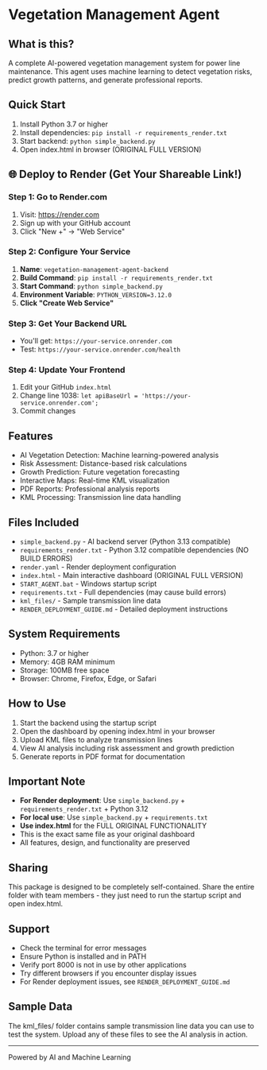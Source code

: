 # Vegetation Management Agent

## What is this?

A complete AI-powered vegetation management system for power line maintenance. This agent uses machine learning to detect vegetation risks, predict growth patterns, and generate professional reports.

## Quick Start

1. Install Python 3.7 or higher
2. Install dependencies: `pip install -r requirements_render.txt`
3. Start backend: `python simple_backend.py`
4. Open index.html in browser (ORIGINAL FULL VERSION)

## 🌐 **Deploy to Render (Get Your Shareable Link!)**

### **Step 1: Go to Render.com**
1. Visit: https://render.com
2. Sign up with your GitHub account
3. Click "New +" → "Web Service"

### **Step 2: Configure Your Service**
1. **Name**: `vegetation-management-agent-backend`
2. **Build Command**: `pip install -r requirements_render.txt`
3. **Start Command**: `python simple_backend.py`
4. **Environment Variable**: `PYTHON_VERSION=3.12.0`
5. **Click "Create Web Service"**

### **Step 3: Get Your Backend URL**
- You'll get: `https://your-service.onrender.com`
- Test: `https://your-service.onrender.com/health`

### **Step 4: Update Your Frontend**
1. Edit your GitHub `index.html`
2. Change line 1038: `let apiBaseUrl = 'https://your-service.onrender.com';`
3. Commit changes

## Features

- AI Vegetation Detection: Machine learning-powered analysis
- Risk Assessment: Distance-based risk calculations
- Growth Prediction: Future vegetation forecasting
- Interactive Maps: Real-time KML visualization
- PDF Reports: Professional analysis reports
- KML Processing: Transmission line data handling

## Files Included

- `simple_backend.py` - AI backend server (Python 3.13 compatible)
- `requirements_render.txt` - Python 3.12 compatible dependencies (NO BUILD ERRORS)
- `render.yaml` - Render deployment configuration
- `index.html` - Main interactive dashboard (ORIGINAL FULL VERSION)
- `START_AGENT.bat` - Windows startup script
- `requirements.txt` - Full dependencies (may cause build errors)
- `kml_files/` - Sample transmission line data
- `RENDER_DEPLOYMENT_GUIDE.md` - Detailed deployment instructions

## System Requirements

- Python: 3.7 or higher
- Memory: 4GB RAM minimum
- Storage: 100MB free space
- Browser: Chrome, Firefox, Edge, or Safari

## How to Use

1. Start the backend using the startup script
2. Open the dashboard by opening index.html in your browser
3. Upload KML files to analyze transmission lines
4. View AI analysis including risk assessment and growth prediction
5. Generate reports in PDF format for documentation

## Important Note

- **For Render deployment**: Use `simple_backend.py` + `requirements_render.txt` + Python 3.12
- **For local use**: Use `simple_backend.py` + `requirements.txt`
- **Use index.html** for the FULL ORIGINAL FUNCTIONALITY
- This is the exact same file as your original dashboard
- All features, design, and functionality are preserved

## Sharing

This package is designed to be completely self-contained. Share the entire folder with team members - they just need to run the startup script and open index.html.

## Support

- Check the terminal for error messages
- Ensure Python is installed and in PATH
- Verify port 8000 is not in use by other applications
- Try different browsers if you encounter display issues
- For Render deployment issues, see `RENDER_DEPLOYMENT_GUIDE.md`

## Sample Data

The kml_files/ folder contains sample transmission line data you can use to test the system. Upload any of these files to see the AI analysis in action.

---
Powered by AI and Machine Learning
